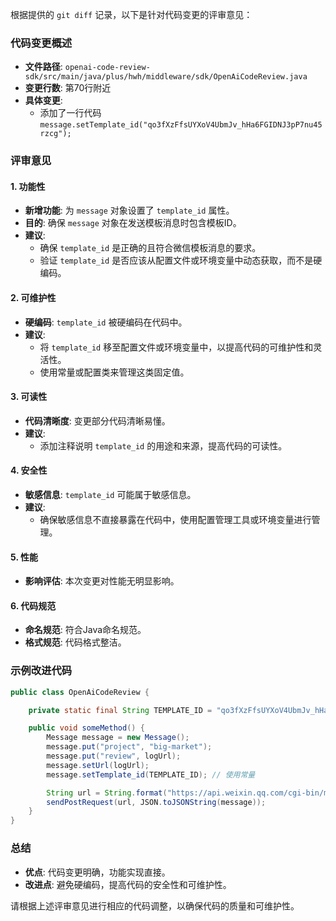 根据提供的 `git diff` 记录，以下是针对代码变更的评审意见：

### 代码变更概述
- **文件路径**: `openai-code-review-sdk/src/main/java/plus/hwh/middleware/sdk/OpenAiCodeReview.java`
- **变更行数**: 第70行附近
- **具体变更**:
  - 添加了一行代码 `message.setTemplate_id("qo3fXzFfsUYXoV4UbmJv_hHa6FGIDNJ3pP7nu45rzcg");`

### 评审意见

#### 1. 功能性
- **新增功能**: 为 `message` 对象设置了 `template_id` 属性。
- **目的**: 确保 `message` 对象在发送模板消息时包含模板ID。
- **建议**: 
  - 确保 `template_id` 是正确的且符合微信模板消息的要求。
  - 验证 `template_id` 是否应该从配置文件或环境变量中动态获取，而不是硬编码。

#### 2. 可维护性
- **硬编码**: `template_id` 被硬编码在代码中。
- **建议**: 
  - 将 `template_id` 移至配置文件或环境变量中，以提高代码的可维护性和灵活性。
  - 使用常量或配置类来管理这类固定值。

#### 3. 可读性
- **代码清晰度**: 变更部分代码清晰易懂。
- **建议**: 
  - 添加注释说明 `template_id` 的用途和来源，提高代码的可读性。

#### 4. 安全性
- **敏感信息**: `template_id` 可能属于敏感信息。
- **建议**: 
  - 确保敏感信息不直接暴露在代码中，使用配置管理工具或环境变量进行管理。

#### 5. 性能
- **影响评估**: 本次变更对性能无明显影响。

#### 6. 代码规范
- **命名规范**: 符合Java命名规范。
- **格式规范**: 代码格式整洁。

### 示例改进代码
```java
public class OpenAiCodeReview {

    private static final String TEMPLATE_ID = "qo3fXzFfsUYXoV4UbmJv_hHa6FGIDNJ3pP7nu45rzcg"; // 可以从配置文件或环境变量中读取

    public void someMethod() {
        Message message = new Message();
        message.put("project", "big-market");
        message.put("review", logUrl);
        message.setUrl(logUrl);
        message.setTemplate_id(TEMPLATE_ID); // 使用常量

        String url = String.format("https://api.weixin.qq.com/cgi-bin/message/template/send?access_token=%s", accessToken);
        sendPostRequest(url, JSON.toJSONString(message));
    }
}
```

### 总结
- **优点**: 代码变更明确，功能实现直接。
- **改进点**: 避免硬编码，提高代码的安全性和可维护性。

请根据上述评审意见进行相应的代码调整，以确保代码的质量和可维护性。